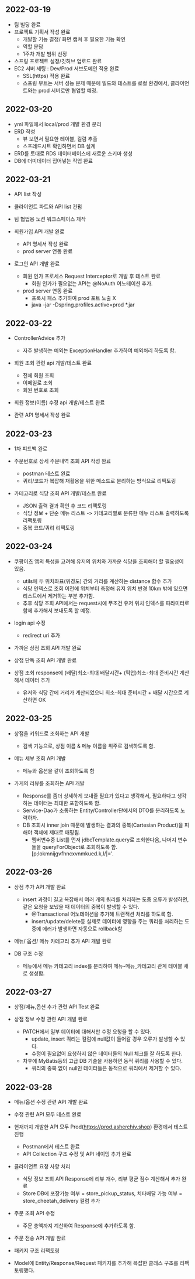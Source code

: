 <h2>2022-03-19 </h2>

- 팀 빌딩 완료
- 프로젝트 기획서 작성 완료
    - 개발할 기능 결정/ 화면 캡쳐 후 필요한 기능 확인
    - 역할 분담 
    - 1주차 개발 범위 선정
- 스프링 프로젝트 설정/깃허브 업로드 완료
- EC2 서버 세팅 : Dev/Prod 서브도메인 적용 완료
  - SSL(https) 적용 완료 
  - 스프링 부트는 서버 성능 문제 때문에 빌드와 테스트를 로컬 환경에서, 클라이언트와는 prod 서버로만 협업할 예정.

<h2> 2022-03-20 </h2>

- yml 파일에서 local/prod 개발 환경 분리 
- ERD 작성
  - 뷰 보면서 필요한 테이블, 컬럼 추출
  - 스프레드시트 확인하면서 DB 설계
- ERD를 토대로 RDS 데이터베이스에 새로운 스키마 생성
- DB에 더미데이터 집어넣는 작업 완료

<h2> 2022-03-21</h2>

- API list 작성
- 클라이언트 파트와 API list 컨펌
- 팀 협업용 노션 워크스페이스 제작
  
- 회원가입 API 개발 완료
  - API 명세서 작성 완료
  - prod server 연동 완료
- 로그인 API 개발 완료
  - 회원 인가 프로세스 Request Interceptor로 개발 후 테스트 완료
    - 회원 인가가 필요없는 API는 @NoAuth 어노테이션 추가.
  - prod server 연동 완료
    - 프록시 패스 추가하여 prod 포트 노출 X
    - java -jar -Dspring.profiles.active=prod *.jar
  
<h2>2022-03-22</h2>

- ControllerAdvice 추가
  - 자주 발생하는 예외는 ExceptionHandler 추가하여 예외처리 하도록 함.
  
- 회원 조회 관련 api 개발/테스트 완료
  - 전체 회원 조회
  - 이메일로 조회
  - 회원 번호로 조회
  
- 회원 정보(이름) 수정 api 개발/테스트 완료
- 관련 API 명세서 작성 완료


<h2>2022-03-23</h2>

- 1차 피드백 완료
- 주문번호로 상세 주문내역 조회 API 작성 완료
  - postman 테스트 완료
  - 쿼리/코드가 복잡해 재활용을 위한 메소드로 분리하는 방식으로 리팩토링
  
- 카테고리로 식당 조회 API 개발/테스트 완료
  - JSON 출력 결과 확인 후 코드 리팩토링
  - 식당 정보 + 단순 메뉴 리스트 -> 카테고리별로 분류한 메뉴 리스트 출력하도록 리팩토링
  - 중복 코드/쿼리 리팩토링
  
  
<h2>2022-03-24</h2>

- 쿠팡이츠 앱의 특성을 고려해 유저의 위치와 가까운 식당을 조회해야 할 필요성이 있음.
  - utils에 두 위치좌표(위경도) 간의 거리를 계산하는 distance 함수 추가
  - 식당 인덱스로 조회 이전에 위치부터 측정해 유저 위치 반경 10km 밖에 있으면 리스트에서 제거하는 부분 추가함.
  - 추후 식당 조회 API에서는 request시에 무조건 유저 위치 인덱스를 파라미터로 함께 추가해서 보내도록 할 예정.
  
- login api 수정 
  - redirect uri 추가
  
- 가까운 상점 조회 API 개발 완료
- 상점 단독 조회 API 개발 완료

- 상점 조회 response에 (배달)최소-최대 배달시간+ (픽업)최소-최대 준비시간 계산해서 데이터 추가
  - 유저와 식당 간에 거리가 계산되었으니 최소-최대 준비시간 + 배달 시간으로 계산하면 OK


<h2>2022-03-25</h2>

- 상점을 키워드로 조회하는 API 개발
  - 검색 기능으로, 상점 이름 & 메뉴 이름을 위주로 검색하도록 함.

  
- 메뉴 세부 조회 API 개발
  - 메뉴와 옵션을 같이 조회하도록 함
 
 
- 가게의 리뷰를 조회하는 API 개발
  - Response를 좀더 상세하게 보내줄 필요가 있다고 생각해서, 필요하다고 생각하는 데이터는 최대한 포함하도록 함.
  - Service-Dao가 소통하는 Entity/Controller단에서의 DTO를 분리하도록 노력하자.
  - DB 조회시 inner join 때문에 발생하는 결과의 중복(Cartesian Product)을 피해야 객체에 제대로 매핑됨.
      - 멤버변수중 List를 먼저 jdbcTemplate.query로 조회한다음, 나머지 변수들을 queryForObject로 조회하도록 함.[p;lokmnijgvfhncxvnmkued.k,l/|=\'.

<h2>2022-03-26</h2>

- 상점 추가 API 개발 완료
  - insert 과정이 길고 복잡해서 여러 개의 쿼리를 처리하는 도중 오류가 발생하면, 같은 요청을 보냈을 때 데이터의 중복이 발생할 수 있다.
    - @Transactional 어노테이션을 추가해 트랜잭션 처리를 하도록 함.
    - insert/update/delete등 실제로 데이터에 영향을 주는 쿼리를 처리하는 도중에 에러가 발생하면 자동으로 rollback함
  
- 메뉴/ 옵션/ 메뉴 카테고리 추가 API 개발 완료

- DB 구조 수정
  - 메뉴에서 메뉴 카테고리 index를 분리하여 메뉴-메뉴_카테고리 관계 테이블 새로 생성함.
  

<h2>2022-03-27</h2>

- 상점/메뉴,옵션 추가 관련 API Test 완료

- 상점 정보 수정 관련 API 개발 완료
  - PATCH에서 일부 데이터에 대해서만 수정 요청을 할 수 있다.
    - update, insert 쿼리는 컬럼에 null값이 들어갈 경우 오류가 발생할 수 있다.
    - 수정이 필요없어 요청하지 않은 데이터들의 Null 체크를 잘 하도록 한다.
  - 차후에 MyBatis등의 고급 DB 기술을 사용하면 동적 쿼리를 사용할 수 있다.
    - 쿼리의 중복 없이 null인 데이터들은 동적으로 쿼리에서 제거할 수 있다.
  

<h2>2022-03-28</h2>

- 메뉴/옵션 수정 관련 API 개발 완료
- 수정 관련 API 모두 테스트 완료

- 현재까지 개발한 API 모두 Prod(https://prod.asherchiv.shop) 환경에서 테스트 진행 
  - Postman에서 테스트 완료
  - API Collection 구조 수정 및 API 네이밍 추가 완료
  
- 클라이언트 요청 사항 처리
  - 식당 정보 조회 API Response에 리뷰 개수, 리뷰 평균 점수 계산해서 추가 완료
  - Store DB에 포장가능 여부 = store_pickup_status, 치타배달 가능 여부 = store_cheetah_delivery 컬럼 추가

- 주문 조회 API 수정
  - 주문 총액까지 계산하여 Response에 추가하도록 함.
  
- 주문 전송 API 개발 완료
  
- 패키지 구조 리팩토링 
 - Model에 Entity/Response/Request 패키지를 추가해 복잡한 클래스 구조를 리팩토링했다.